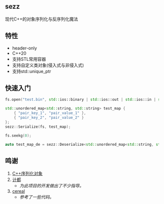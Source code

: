 ## sezz
现代C++的对象序列化与反序列化魔法

## 特性
- header-only
- C++20
- 支持STL常用容器
- 支持自定义类对象(侵入式与非侵入式)
- 支持std::unique_ptr

## 快速入门
``` C++
fs.open("test.bin", std::ios::binary | std::ios::out | std::ios::in | std::ios::trunc);

std::unordered_map<std::string, std::string> test_map {
    { "pair_key_1", "pair_value_1" },
    { "pair_key_2", "pair_value_2" }
};
sezz::Serialize(fs, test_map);

fs.seekg(0);

auto test_map_de = sezz::Deserialize<std::unordered_map<std::string, std::string>>(fs);
```

## 鸣谢
1. [C++序列化对象 ](https://www.cnblogs.com/mmc1206x/p/11053826.html)
2. [计都](https://github.com/fuyouawa)
    - *为此项目的开发做出了不少指导。*
3. [cereal](https://github.com/USCiLab/cereal)
    - *参考了一些代码。*